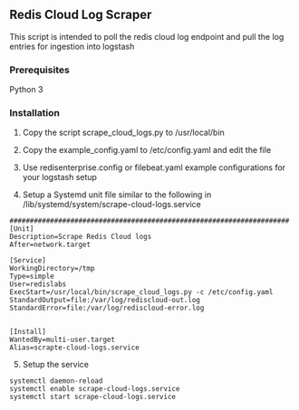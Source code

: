 ## Redis Cloud Log Scraper

This script is intended to poll the redis cloud log endpoint and pull the log entries for ingestion into logstash


### Prerequisites

Python 3


### Installation

1) Copy the script scrape_cloud_logs.py to /usr/local/bin

2) Copy the example_config.yaml to /etc/config.yaml and edit the file

3) Use redisenterprise.config or filebeat.yaml example configurations for your logstash setup

4) Setup a Systemd unit file similar to the following in /lib/systemd/system/scrape-cloud-logs.service

```
#####################################################################
[Unit]
Description=Scrape Redis Cloud logs
After=network.target

[Service]
WorkingDirectory=/tmp
Type=simple
User=redislabs
ExecStart=/usr/local/bin/scrape_cloud_logs.py -c /etc/config.yaml
StandardOutput=file:/var/log/rediscloud-out.log
StandardError=file:/var/log/rediscloud-error.log


[Install]
WantedBy=multi-user.target
Alias=scrapte-cloud-logs.service

```

5) Setup the service

```
systemctl daemon-reload
systemctl enable scrape-cloud-logs.service
systemctl start scrape-cloud-logs.service

```

